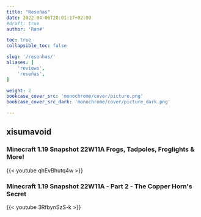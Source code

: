 ```yaml
---
title: "Reseñas"
date: 2022-04-06T20:01:17+02:00
#draft: true
author: 'Ran#'

toc: true
collapsible_toc: false

slug: '/resenhas/'
aliases: [
    'reviews',
    'reseñas',
]

weight: 2
bookcase_cover_src: 'monochrome/cover/picture.png'
bookcase_cover_src_dark: 'monochrome/cover/picture_dark.png'

---
```


## xisumavoid

### Minecraft 1.19 Snapshot 22W11A Frogs, Tadpoles, Froglights & More!

{{< youtube qhEvBhutq4w >}}
<!--{{< youtube >}}-->

### Minecraft 1.19 Snapshot 22W11A - Part 2 - The Copper Horn's Secret

{{< youtube 3RfbynSzS-k >}}
<!--{{< youtube >}}-->

